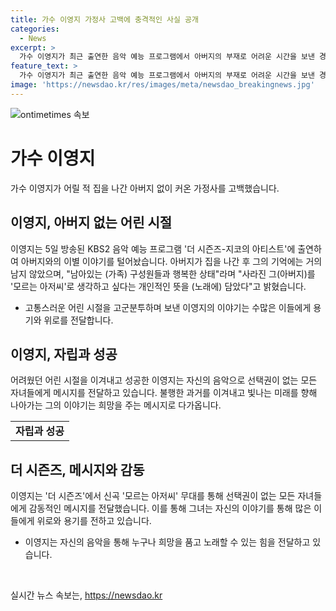 ```yaml
---
title: 가수 이영지 가정사 고백에 충격적인 사실 공개
categories:
  - News
excerpt: >
  가수 이영지가 최근 출연한 음악 예능 프로그램에서 아버지의 부재로 어려운 시간을 보낸 경험을 털어놨다. 새 앨범 수록곡 중 모르는 아저씨에는 아버지와의 이야기를 담아냈는데, 그는 자립한 모습을 보여주며 이를 소신있게 전달했다. 뿐만 아니라, 자신의 어려움을 극복하며 성장한 이야기를 인터뷰에서도 공개하며 많은 이들에게 용기를 준 모습이었다. 그의 무대에서 전해지는 메시지는 선택권이 없는 자녀들에게 희망을 전하는 것으로 뭉클함을 선사했다.
feature_text: >
  가수 이영지가 최근 출연한 음악 예능 프로그램에서 아버지의 부재로 어려운 시간을 보낸 경험을 털어놨다. 새 앨범 수록곡 중 모르는 아저씨에는 아버지와의 이야기를 담아냈는데, 그는 자립한 모습을 보여주며 이를 소신있게 전달했다. 뿐만 아니라, 자신의 어려움을 극복하며 성장한 이야기를 인터뷰에서도 공개하며 많은 이들에게 용기를 준 모습이었다. 그의 무대에서 전해지는 메시지는 선택권이 없는 자녀들에게 희망을 전하는 것으로 뭉클함을 선사했다.
image: 'https://newsdao.kr/res/images/meta/newsdao_breakingnews.jpg'
---
```


<p><img src="https://newsdao.kr/res/images/meta/newsdao_breakingnews.jpg" alt="ontimetimes 속보" /></p>

<h1>가수 이영지</h1>

<p>가수 이영지가 어릴 적 집을 나간 아버지 없이 커온 가정사를 고백했습니다.</p>

<h2 data-ke-size="size26">이영지, 아버지 없는 어린 시절</h2>

<p data-ke-size="size16">이영지는 5일 방송된 KBS2 음악 예능 프로그램 '더 시즌즈-지코의 아티스트'에 출연하여 아버지와의 이별 이야기를 털어놨습니다. 아버지가 집을 나간 후 그의 기억에는 거의 남지 않았으며, "남아있는 (가족) 구성원들과 행복한 상태"라며 "사라진 그(아버지)를 '모르는 아저씨'로 생각하고 싶다는 개인적인 뜻을 (노래에) 담았다"고 밝혔습니다.</p>

<ul>
<li>고통스러운 어린 시절을 고군분투하며 보낸 이영지의 이야기는 수많은 이들에게 용기와 위로를 전달합니다.</li>
</ul>

<h2 data-ke-size="size26">이영지, 자립과 성공</h2>

<p data-ke-size="size16">어려웠던 어린 시절을 이겨내고 성공한 이영지는 자신의 음악으로 선택권이 없는 모든 자녀들에게 메시지를 전달하고 있습니다. 불행한 과거를 이겨내고 빛나는 미래를 향해 나아가는 그의 이야기는 희망을 주는 메시지로 다가옵니다.</p>

<table>
<tr>
<td style="text-align: center; height: 17px;"><b>자립과 성공</b></td>
</tr>
</table>

<h2 data-ke-size="size26">더 시즌즈, 메시지와 감동</h2>

<p data-ke-size="size16">이영지는 '더 시즌즈'에서 신곡 '모르는 아저씨' 무대를 통해 선택권이 없는 모든 자녀들에게 감동적인 메시지를 전달했습니다. 이를 통해 그녀는 자신의 이야기를 통해 많은 이들에게 위로와 용기를 전하고 있습니다.</p>

<ul>
<li>이영지는 자신의 음악을 통해 누구나 희망을 품고 노래할 수 있는 힘을 전달하고 있습니다.</li>
</ul>

<p data-ke-size="size16">&nbsp;</p>
실시간 뉴스 속보는, <a href="https://newsdao.kr" rel="dofollow">https://newsdao.kr</a>


